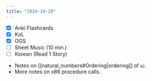 ```yaml
---
title: "2024-10-28"
---
```


- [x] Anki Flashcards
- [x] KoL
- [x] OGS
- [ ] Sheet Music (10 min.)
- [ ] Korean (Read 1 Story)

* Notes on [[natural_numbers#Ordering|ordering]] of $\omega$.
* More notes on x86 procedure calls.